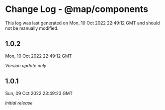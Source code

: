 # Change Log - @map/components

This log was last generated on Mon, 10 Oct 2022 22:49:12 GMT and should not be manually modified.

## 1.0.2
Mon, 10 Oct 2022 22:49:12 GMT

_Version update only_

## 1.0.1
Sun, 09 Oct 2022 23:49:23 GMT

_Initial release_

